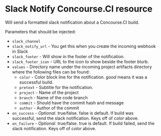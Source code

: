 # Slack Notify Concourse.CI resource

Will send a formatted slack notification about a Concourse.CI build.

Parameters that should be injected:

* `slack_channel`
* `slack_notify_url` - You get this when you create the incoming webhook in Slack
* `slack_footer` - Will show in the footer of the notification.
* `slack_footer_icon` - URL to the icon to show beside the footer blurb.
* `values` - Directory name under the incoming project artifacts directory where the following files can be found:
    * `color` - Color block line for the notification. *good* means it was a successful build.
    * `pretext` - Subtitle for the notification.
    * `project` - Name of the project
    * `branch` -  Name of the code branch
    * `commit` - Should have the commit hash and message
    * `author` - Author of the commit
* `on_success` - _Optional_. true/false. false is default. If build was successful, send the slack notification. Keys off of *color* above.
* `on_failure` - _Optional_. true/false. true is default. If build failed, send the slack notification. Keys off of *color* above.


